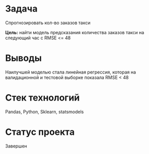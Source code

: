 # Задача
Спрогнозировать кол-во заказов такси

**Цель:** найти модель предсказания количества заказов такси на следующий час с RMSE <= 48

# Выводы
Наилучшей моделью стала линейная регрессия, которая на валидационной и тестовой выборке показала RMSE < 48

# Стек технологий
Pandas, Python, Sklearn, statsmodels

# Статус проекта
Завершен
